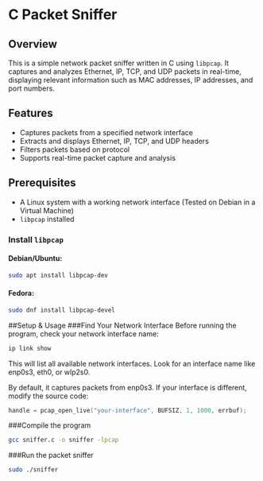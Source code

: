 # C Packet Sniffer

## Overview
This is a simple network packet sniffer written in C using `libpcap`. It captures and analyzes Ethernet, IP, TCP, and UDP packets in real-time, displaying relevant information such as MAC addresses, IP addresses, and port numbers.

## Features
- Captures packets from a specified network interface
- Extracts and displays Ethernet, IP, TCP, and UDP headers
- Filters packets based on protocol
- Supports real-time packet capture and analysis

## Prerequisites
- A Linux system with a working network interface (Tested on Debian in a Virtual Machine)
- `libpcap` installed

### Install `libpcap`
#### Debian/Ubuntu:
```bash
sudo apt install libpcap-dev
```
#### Fedora:
```bash
sudo dnf install libpcap-devel
```

##Setup & Usage
###Find Your Network Interface
Before running the program, check your network interface name:

```bash
ip link show
```
This will list all available network interfaces. Look for an interface name like enp0s3, eth0, or wlp2s0.

By default, it captures packets from enp0s3. If your interface is different, modify the source code:
```C
handle = pcap_open_live("your-interface", BUFSIZ, 1, 1000, errbuf);
```


###Compile the program
```bash
gcc sniffer.c -o sniffer -lpcap
```
###Run the packet sniffer
```bash
sudo ./sniffer
```
